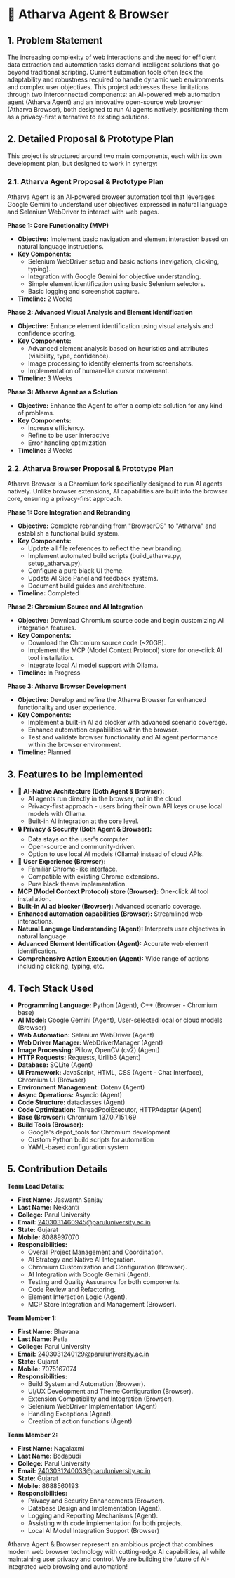 # 🤖 Atharva Agent & Browser 

## 1. Problem Statement

The increasing complexity of web interactions and the need for efficient data extraction and automation tasks demand intelligent solutions that go beyond traditional scripting. Current automation tools often lack the adaptability and robustness required to handle dynamic web environments and complex user objectives. This project addresses these limitations through two interconnected components: an AI-powered web automation agent (Atharva Agent) and an innovative open-source web browser (Atharva Browser), both designed to run AI agents natively, positioning them as a privacy-first alternative to existing solutions.

## 2. Detailed Proposal & Prototype Plan

This project is structured around two main components, each with its own development plan, but designed to work in synergy:

### 2.1. Atharva Agent Proposal & Prototype Plan

Atharva Agent is an AI-powered browser automation tool that leverages Google Gemini to understand user objectives expressed in natural language and Selenium WebDriver to interact with web pages.

**Phase 1: Core Functionality (MVP)**

*   **Objective:** Implement basic navigation and element interaction based on natural language instructions.
*   **Key Components:**
    *   Selenium WebDriver setup and basic actions (navigation, clicking, typing).
    *   Integration with Google Gemini for objective understanding.
    *   Simple element identification using basic Selenium selectors.
    *   Basic logging and screenshot capture.
*   **Timeline:** 2 Weeks

**Phase 2: Advanced Visual Analysis and Element Identification**

*   **Objective:** Enhance element identification using visual analysis and confidence scoring.
*   **Key Components:**
    *   Advanced element analysis based on heuristics and attributes (visibility, type, confidence).
    *   Image processing to identify elements from screenshots.
    *   Implementation of human-like cursor movement.
*   **Timeline:** 3 Weeks

**Phase 3: Atharva Agent as a Solution**

*   **Objective:** Enhance the Agent to offer a complete solution for any kind of problems.
*   **Key Components:**
    *   Increase efficiency.
    *   Refine to be user interactive
    *   Error handling optimization
*   **Timeline:** 3 Weeks

### 2.2. Atharva Browser Proposal & Prototype Plan

Atharva Browser is a Chromium fork specifically designed to run AI agents natively. Unlike browser extensions, AI capabilities are built into the browser core, ensuring a privacy-first approach.

**Phase 1: Core Integration and Rebranding**

*   **Objective:** Complete rebranding from "BrowserOS" to "Atharva" and establish a functional build system.
*   **Key Components:**
    *   Update all file references to reflect the new branding.
    *   Implement automated build scripts (build_atharva.py, setup_atharva.py).
    *   Configure a pure black UI theme.
    *   Update AI Side Panel and feedback systems.
    *   Document build guides and architecture.
*   **Timeline:** Completed

**Phase 2: Chromium Source and AI Integration**

*   **Objective:** Download Chromium source code and begin customizing AI integration features.
*   **Key Components:**
    *   Download the Chromium source code (~20GB).
    *   Implement the MCP (Model Context Protocol) store for one-click AI tool installation.
    *   Integrate local AI model support with Ollama.
*   **Timeline:** In Progress

**Phase 3: Atharva Browser Development**

*   **Objective:** Develop and refine the Atharva Browser for enhanced functionality and user experience.
*   **Key Components:**
    *   Implement a built-in AI ad blocker with advanced scenario coverage.
    *   Enhance automation capabilities within the browser.
    *   Test and validate browser functionality and AI agent performance within the browser environment.
*   **Timeline:** Planned

## 3. Features to be Implemented

*   **🤖 AI-Native Architecture (Both Agent & Browser):**
    *   AI agents run directly in the browser, not in the cloud.
    *   Privacy-first approach - users bring their own API keys or use local models with Ollama.
    *   Built-in AI integration at the core level.
*   **🔒 Privacy & Security (Both Agent & Browser):**
    *   Data stays on the user's computer.
    *   Open-source and community-driven.
    *   Option to use local AI models (Ollama) instead of cloud APIs.
*   **🎨 User Experience (Browser):**
    *   Familiar Chrome-like interface.
    *   Compatible with existing Chrome extensions.
    *   Pure black theme implementation.
*   **MCP (Model Context Protocol) store (Browser):** One-click AI tool installation.
*   **Built-in AI ad blocker (Browser):** Advanced scenario coverage.
*   **Enhanced automation capabilities (Browser):** Streamlined web interactions.
*   **Natural Language Understanding (Agent):** Interprets user objectives in natural language.
*   **Advanced Element Identification (Agent):** Accurate web element identification.
*   **Comprehensive Action Execution (Agent):** Wide range of actions including clicking, typing, etc.

## 4. Tech Stack Used

*   **Programming Language:** Python (Agent), C++ (Browser - Chromium base)
*   **AI Model:** Google Gemini (Agent), User-selected local or cloud models (Browser)
*   **Web Automation:** Selenium WebDriver (Agent)
*   **Web Driver Manager:** WebDriverManager (Agent)
*   **Image Processing:** Pillow, OpenCV (cv2) (Agent)
*   **HTTP Requests:** Requests, Urllib3 (Agent)
*   **Database:** SQLite (Agent)
*   **UI Framework:** JavaScript, HTML, CSS (Agent - Chat Interface), Chromium UI (Browser)
*   **Environment Management:** Dotenv (Agent)
*   **Async Operations:** Asyncio (Agent)
*   **Code Structure:** dataclasses (Agent)
*   **Code Optimization:** ThreadPoolExecutor, HTTPAdapter (Agent)
*   **Base (Browser):** Chromium 137.0.7151.69
*   **Build Tools (Browser):**
    *   Google's depot_tools for Chromium development
    *   Custom Python build scripts for automation
    *   YAML-based configuration system

## 5. Contribution Details

**Team Lead Details:**

*   **First Name:** Jaswanth Sanjay
*   **Last Name:** Nekkanti
*   **College:** Parul University
*   **Email:** 2403031460945@paruluniversity.ac.in
*   **State:** Gujarat
*   **Mobile:** 8088997070
*   **Responsibilities:**
    *   Overall Project Management and Coordination.
    *   AI Strategy and Native AI Integration.
    *   Chromium Customization and Configuration (Browser).
    *   AI Integration with Google Gemini (Agent).
    *   Testing and Quality Assurance for both components.
    *   Code Review and Refactoring.
    *   Element Interaction Logic (Agent).
    *    MCP Store Integration and Management (Browser).

**Team Member 1:**

*   **First Name:** Bhavana
*   **Last Name:** Petla
*   **College:** Parul University
*   **Email:** 2403031240129@paruluniversity.ac.in
*   **State:** Gujarat
*   **Mobile:** 7075167074
*   **Responsibilities:**
    *   Build System and Automation (Browser).
    *   UI/UX Development and Theme Configuration (Browser).
    *   Extension Compatibility and Integration (Browser).
    *   Selenium WebDriver Implementation (Agent)
    *   Handling Exceptions (Agent).
    *   Creation of action functions (Agent)

**Team Member 2:**

*   **First Name:** Nagalaxmi
*   **Last Name:** Bodapudi
*   **College:** Parul University
*   **Email:** 2403031240033@paruluniversity.ac.in
*   **State:** Gujarat
*   **Mobile:** 8688560193
*   **Responsibilities:**
    *   Privacy and Security Enhancements (Browser).
    *   Database Design and Implementation (Agent).
    *   Logging and Reporting Mechanisms (Agent).
    *   Assisting with code implementation for both projects.
    *   Local AI Model Integration Support (Browser)

Atharva Agent & Browser represent an ambitious project that combines modern web browser technology with cutting-edge AI capabilities, all while maintaining user privacy and control. We are building the future of AI-integrated web browsing and automation!
